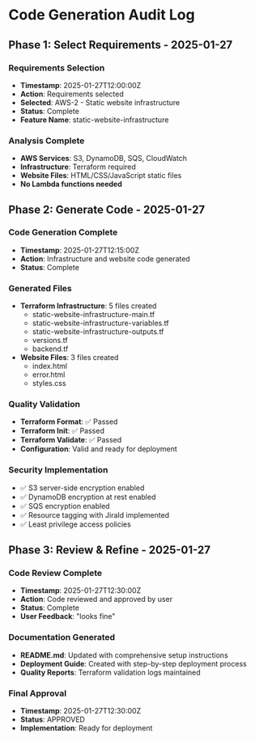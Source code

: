 # Code Generation Audit Log

## Phase 1: Select Requirements - 2025-01-27

### Requirements Selection
- **Timestamp**: 2025-01-27T12:00:00Z
- **Action**: Requirements selected
- **Selected**: AWS-2 - Static website infrastructure
- **Status**: Complete
- **Feature Name**: static-website-infrastructure

### Analysis Complete
- **AWS Services**: S3, DynamoDB, SQS, CloudWatch
- **Infrastructure**: Terraform required
- **Website Files**: HTML/CSS/JavaScript static files
- **No Lambda functions needed**

## Phase 2: Generate Code - 2025-01-27

### Code Generation Complete
- **Timestamp**: 2025-01-27T12:15:00Z
- **Action**: Infrastructure and website code generated
- **Status**: Complete

### Generated Files
- **Terraform Infrastructure**: 5 files created
  - static-website-infrastructure-main.tf
  - static-website-infrastructure-variables.tf
  - static-website-infrastructure-outputs.tf
  - versions.tf
  - backend.tf
- **Website Files**: 3 files created
  - index.html
  - error.html
  - styles.css

### Quality Validation
- **Terraform Format**: ✅ Passed
- **Terraform Init**: ✅ Passed
- **Terraform Validate**: ✅ Passed
- **Configuration**: Valid and ready for deployment

### Security Implementation
- ✅ S3 server-side encryption enabled
- ✅ DynamoDB encryption at rest enabled
- ✅ SQS encryption enabled
- ✅ Resource tagging with JiraId implemented
- ✅ Least privilege access policies

## Phase 3: Review & Refine - 2025-01-27

### Code Review Complete
- **Timestamp**: 2025-01-27T12:30:00Z
- **Action**: Code reviewed and approved by user
- **Status**: Complete
- **User Feedback**: "looks fine"

### Documentation Generated
- **README.md**: Updated with comprehensive setup instructions
- **Deployment Guide**: Created with step-by-step deployment process
- **Quality Reports**: Terraform validation logs maintained

### Final Approval
- **Timestamp**: 2025-01-27T12:30:00Z
- **Status**: APPROVED
- **Implementation**: Ready for deployment